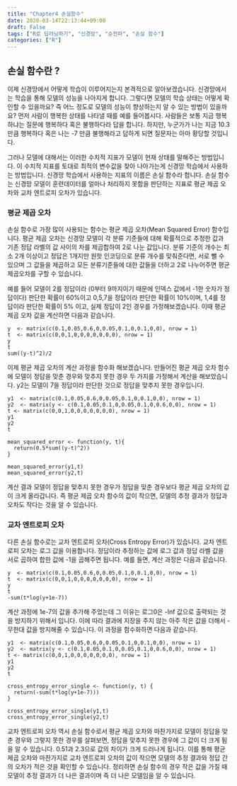 ```yaml
---
title: "Chapter4 손실함수"
date: 2020-03-14T22:13:44+09:00
draft: False
tags: ["R로 딥러닝하기", "신경망", "순전파", "손실 함수"]
categories: ["R"]
---
```


## 손실 함수란 ?

이제 신경망에서 어떻게 학습이 이루어지는지 본격적으로 알아보겠습니다. 신경망에서는 학습을 통해 모델의 성능을 나아지게 합니다. 그렇다면 모델의 학습 상태는 어떻게 확인할 수 있을까요? 즉 어느 정도로 모델의 성능이 향상하는지 알 수 있는 방법이 있을까요? 먼저 사람이 행복한 상태를 나타낼 때를 예를 들어봅시다. 사람들은 보통 지금 행복하냐는 질문에 행복하다 혹은 불행하다라 답을 합니다. 하지만, 누군가가 나는 지금 10.3 만큼 행복하다 혹은 나는 -7 만큼 불행해라고 답하게 되면 질문자는 아마 황당할 것입니다.

그러나 모델에 대해서는 이러한 수치적 지표가 모델이 현재 상태를 말해주는 방법입니다. 이 수치적 지표를 토대로 최적의 변수값을 찾아 나아가는게 신경망 학습에서 사용하는 방법입니다. 신경망 학습에서 사용하는 지표의 이름은 손실 함수라 합니다. 손실 함수는 신경망 모델이 훈련데이터를 얼마나 처리하지 못함을 판단하는 지표로 평균 제곱 오차와 교차 엔트로피 오차가 있습니다.

### 평균 제곱 오차

손실 함수로 가장 많이 사용되는 함수는 평균 제곱 오차(Mean Squared Error) 함수입니다. 평균 제곱 오차는 신경망 모델이 각 분류 기준들에 대해 확률적으로 추정한 값과 기존 정답 라벨의 값 사이의 차를 제곱합하여 2로 나눈 값입니다. 분류 기준의 개수는 최소 2개 이상이고 정답은 1개지만 원핫 인코딩으로 분류 개수를 맞춰준다면, 서로 뺄 수 있으며 그 값들을 제곱하고 모든 분류기준들에 대한 값들을 더하고 2로 나누어주면 평균제곱오차를 구할 수 있습니다.

예를 들어 모델이 2를 정답이라 (0부터 9까지이기 때문에 인덱스 값에서 -1한 숫자가 정답이다) 판단한 확률이 60%이고 0,5,7을 정답이라 판단한 확률이 10%이며, 1,4를 정답이라 판단한 확률이 5% 이고, 실제 정답이 2인 경우를 가정해보겠습니다. 이때 평균 제곱 오차 값을 계산하면 다음과 같습니다.

```{r}
y  <- matrix(c(0.1,0.05,0.6,0,0.05,0.1,0,0.1,0,0), nrow = 1)
t  <- matrix(c(0,0,1,0,0,0,0,0,0,0), nrow = 1)
y
t
sum((y-t)^2)/2
```

이제 평균 제곱 오차의 계산 과정을 함수화 해보겠습니다. 만들어진 평균 제곱 오차 함수에 모델이 정답을 맞춘 경우와 맞추지 못한 경우 두 가지를 가정해서 계산을 해보았습니다. y2는 모델이 7을 정답이라 판단한 것으로 정답을 맞추지 못한 경우입니다.

```{r}
y1  <- matrix(c(0.1,0.05,0.6,0,0.05,0.1,0,0.1,0,0), nrow = 1)
y2  <- matrix(y <- c(0.1,0.05,0.1,0,0.05,0.1,0,0.6,0,0), nrow = 1)
t <- matrix(c(0,0,1,0,0,0,0,0,0,0), nrow = 1)
y1
y2
t

mean_squared_error <- function(y, t){
  return(0.5*sum((y-t)^2))
}

mean_squared_error(y1,t)
mean_squared_error(y2,t)
```

계산 결과 모델이 정답을 맞추지 못한 경우가 정답을 맞춘 경우보다 평균 제곱 오차의 값이 크게 올라갑니다. 즉 평균 제곱 오차 함수의 값이 작으면, 모델의 추정 결과가 정답과 오차도 작다는 것을 알 수 있습니다.

### 교차 엔트로피 오차

다른 손실 함수로는 교차 엔트로피 오차(Cross Entropy Error)가 있습니다. 교차 엔트로피 오차는 로그 값을 이용합니다. 정답이라 추정하는 값에 로그 값과 정답 라벨 값을 서로 곱하여 합한 값에 -1을 곱해주면 됩니다. 예를 들면, 계산 과정은 다음과 같습니다.

```{r}
y  <- matrix(c(0.1,0.05,0.6,0,0.05,0.1,0,0.1,0,0), nrow = 1)
t  <- matrix(c(0,0,1,0,0,0,0,0,0,0), nrow = 1)
y
t
-sum(t*log(y+1e-7))
```

계산 과정에 1e-7의 값을 추가해 주었는데 그 이유는 로그0은 -Inf 값으로 출력되는 것을 방지하기 위해서 입니다. 이에 따라 결과에 지장을 주지 않는 아주 작은 값을 더해서 -무한대 값을 방지해줄 수 있습니다. 이 과정을 함수화하면 다음과 같습니다.

```{r}
y1  <- matrix(c(0.1,0.05,0.6,0,0.05,0.1,0,0.1,0,0), nrow = 1)
y2  <- matrix(y <- c(0.1,0.05,0.1,0,0.05,0.1,0,0.6,0,0), nrow = 1)
t <- matrix(c(0,0,1,0,0,0,0,0,0,0), nrow = 1)
y1
y2
t

cross_entropy_error_single <- function(y, t) {
  return(-sum(t*log(y+1e-7)))
}

cross_entropy_error_single(y1,t)
cross_entropy_error_single(y2,t)
```

교차 엔트로피 오차 역시 손실 함수로서 평균 제곱 오차와 마찬가지로 모델이 정답을 맞춘 경우와 그렇지 못한 경우를 살펴보면, 정답을 맞추지 못한 경우에 그 값이 더 크게 됨을 알 수 있습니다. 0.51과 2.3으로 값의 차이가 크게 드러나게 됩니다. 이를 통해 평균 제곱 오차와 마찬가지로 교차 엔트로피 오차의 값이 작으면 모델의 추정 결과와 정답 간의 오차가 적은 것을 확인할 수 있습니다. 정리하면 손실 함수의 경우 작은 값을 가질 때 모델이 추정 결과가 더 나은 결과이며 즉 더 나은 모델임을 알 수 있습니다.  
